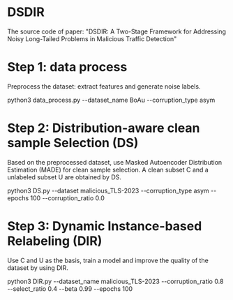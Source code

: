 # DSDIR
The source code of paper: "DSDIR: A Two-Stage Framework for Addressing Noisy Long-Tailed Problems in Malicious Traffic Detection"


# Step 1: data process

Preprocess the dataset: extract features and generate noise labels.

python3 data_process.py --dataset_name BoAu --corruption_type asym

# Step 2: Distribution-aware clean sample Selection (DS)

Based on the preprocessed dataset, use Masked Autoencoder Distribution Estimation (MADE) for clean sample selection. A clean subset C and a unlabeled subset U are obtained by DS.

python3 DS.py --dataset malicious_TLS-2023 --corruption_type asym --epochs 100 --corruption_ratio 0.0

# Step 3: Dynamic Instance-based Relabeling (DIR)

Use C and U as the basis, train a model and improve the quality of the dataset by using DIR.

python3 DIR.py --dataset_name malicious_TLS-2023 --corruption_ratio 0.8 --select_ratio 0.4 --beta 0.99 --epochs 100 
